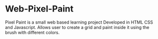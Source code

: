 # Web-Pixel-Paint

Pixel Paint is a small web based learning project Developed in HTML CSS and Javascript. Allows user to create a grid and paint inside it using the brush with different colors.
